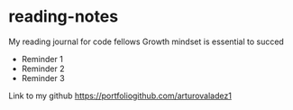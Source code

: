 # reading-notes
My reading journal for code fellows
Growth mindset is essential to succed 
- Reminder 1
- Reminder 2
- Reminder 3

Link to my github https://portfoliogithub.com/arturovaladez1
